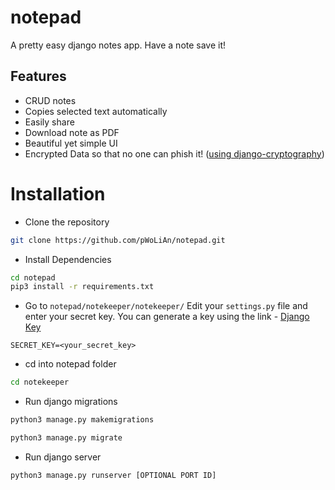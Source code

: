 # notepad
A pretty easy django notes app. Have a note save it!

## Features

- CRUD notes
- Copies selected text automatically
- Easily share
- Download note as PDF
- Beautiful yet simple UI
- Encrypted Data so that no one can phish it! ([using django-cryptography](https://github.com/georgemarshall/django-cryptography))

# Installation

- Clone the repository

```bash
git clone https://github.com/pWoLiAn/notepad.git
```

- Install Dependencies

```bash
cd notepad
pip3 install -r requirements.txt
```

- Go to `notepad/notekeeper/notekeeper/` Edit your `settings.py` file and enter your secret key. You can generate a key using the link - [Django Key](https://djecrety.ir/)

```
SECRET_KEY=<your_secret_key>
```

- cd into notepad folder

```bash
cd notekeeper
```

- Run django migrations

```bash
python3 manage.py makemigrations

python3 manage.py migrate
```

- Run django server

```bash
python3 manage.py runserver [OPTIONAL PORT ID]
```
